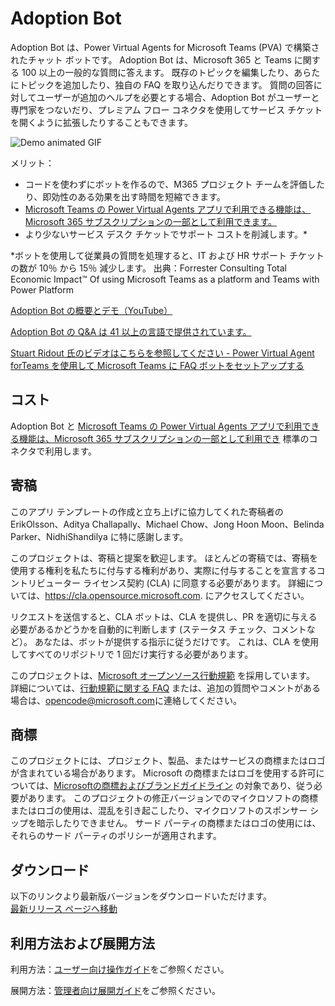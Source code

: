# Adoption Bot

Adoption Bot は、Power Virtual Agents for Microsoft Teams (PVA) で構築されたチャット ボットです。 Adoption Bot は、Microsoft 365 と Teams に関する 100 以上の一般的な質問に答えます。 既存のトピックを編集したり、あらたにトピックを追加したり、独自の FAQ を取り込んだりできます。 質問の回答に対してユーザーが追加のヘルプを必要とする場合、Adoption Bot がユーザーと専門家をつないだり、プレミアム フロー コネクタを使用してサービス チケットを開くように拡張したりすることもできます。

![Demo animated GIF](https://adoptbotv2kb.blob.core.windows.net/%24web/adoptbotgithub2.gif)

メリット：
- コードを使わずにボットを作るので、M365 プロジェクト チームを評価したり、即効性のある効果を出す時間を短縮できます。
- [Microsoft Teams の Power Virtual Agents アプリで利用できる機能は、Microsoft 365 サブスクリプションの一部として利用できます。](https://docs.microsoft.com/ja-jp/power-virtual-agents/requirements-licensing-subscriptions)
- より少ないサービス デスク チケットでサポート コストを削減します。*

*ボットを使用して従業員の質問を処理すると、IT および HR サポート チケットの数が 10％ から 15％ 減少します。 出典：Forrester Consulting Total Economic Impact™ Of using Microsoft Teams as a platform and Teams with Power Platform

[Adoption Bot の概要とデモ（YouTube）](https://youtu.be/xEqErtGxizU)

[Adoption Bot の Q&A は 41 以上の言語で提供されています。](https://adoptbotv2kb.blob.core.windows.net/%24web/adoptbot2021.html)

[Stuart Ridout 氏のビデオはこちらを参照してください - Power Virtual Agent forTeams を使用して Microsoft Teams に FAQ ボットをセットアップする](https://www.youtube.com/watch?v=oX1MwSwqm7E)


## コスト
Adoption Bot と [Microsoft Teams の Power Virtual Agents アプリで利用できる機能は、Microsoft 365 サブスクリプションの一部として利用でき](https://docs.microsoft.com/ja-jp/power-virtual-agents/requirements-licensing-subscriptions) 標準のコネクタで利用します。  


## 寄稿

このアプリ テンプレートの作成と立ち上げに協力してくれた寄稿者の ErikOlsson、Aditya Challapally、Michael Chow、Jong Hoon Moon、Belinda Parker、NidhiShandilya に特に感謝します。  

このプロジェクトは、寄稿と提案を歓迎します。 ほとんどの寄稿では、寄稿を使用する権利を私たちに付与する権利があり、実際に付与することを宣言するコントリビューター ライセンス契約 (CLA) に同意する必要があります。 詳細については、https://cla.opensource.microsoft.com. にアクセスしてください。

リクエストを送信すると、CLA ボットは、CLA を提供し、PR を適切に与える必要があるかどうかを自動的に判断します (ステータス チェック、コメントなど）。 あなたは、ボットが提供する指示に従うだけです。 これは、CLA を使用してすべてのリポジトリで 1 回だけ実行する必要があります。

このプロジェクトは、[Microsoft オープンソース行動規範](https://opensource.microsoft.com/codeofconduct/) を採用しています。 詳細については、[行動規範に関する FAQ](https://opensource.microsoft.com/codeofconduct/faq/) または、追加の質問やコメントがある場合は、[opencode@microsoft.com](mailto：opencode@microsoft.com)に連絡してください。


## 商標

このプロジェクトには、プロジェクト、製品、またはサービスの商標またはロゴが含まれている場合があります。 Microsoft の商標またはロゴを使用する許可については、[Microsoftの商標およびブランドガイドライン](https://www.microsoft.com/en-us/legal/intellectualproperty/trademarks/usage/general) の対象であり、従う必要があります。
このプロジェクトの修正バージョンでのマイクロソフトの商標またはロゴの使用は、混乱を引き起こしたり、マイクロソフトのスポンサー シップを暗示したりできません。
サード パーティの商標またはロゴの使用には、それらのサード パーティのポリシーが適用されます。


## ダウンロード

以下のリンクより最新版バージョンをダウンロードいただけます。  
    [最新リリース ページへ移動](https://github.com/OfficeDevJP/microsoft-teams-apps-adopt-bot/releases/latest)


## 利用方法および展開方法

利用方法：[ユーザー向け操作ガイド](https://github.com/OfficeDevJP/microsoft-teams-apps-adopt-bot/releases/download/v1.0.0/Adoption_Bot_User_Guide.pdf)をご参照ください。

展開方法：[管理者向け展開ガイド](https://github.com/OfficeDevJP/microsoft-teams-apps-adopt-bot/releases/download/v1.0.0/Adoption_Bot_Deployment_Guide.pdf)をご参照ください。


